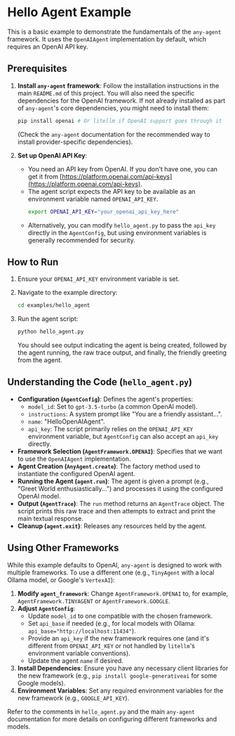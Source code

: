 # Hello Agent Example

This is a basic example to demonstrate the fundamentals of the `any-agent` framework. It uses the `OpenAIAgent` implementation by default, which requires an OpenAI API key.

## Prerequisites

1.  **Install `any-agent` framework**:
    Follow the installation instructions in the main `README.md` of this project.
    You will also need the specific dependencies for the OpenAI framework. If not already installed as part of `any-agent`'s core dependencies, you might need to install them:
    ```bash
    pip install openai # Or litellm if OpenAI support goes through it
    ```
    (Check the `any-agent` documentation for the recommended way to install provider-specific dependencies).

2.  **Set up OpenAI API Key**:
    *   You need an API key from OpenAI. If you don't have one, you can get it from [https://platform.openai.com/api-keys](https://platform.openai.com/api-keys).
    *   The agent script expects the API key to be available as an environment variable named `OPENAI_API_KEY`.
        ```bash
        export OPENAI_API_KEY="your_openai_api_key_here"
        ```
    *   Alternatively, you can modify `hello_agent.py` to pass the `api_key` directly in the `AgentConfig`, but using environment variables is generally recommended for security.

## How to Run

1.  Ensure your `OPENAI_API_KEY` environment variable is set.

2.  Navigate to the example directory:
    ```bash
    cd examples/hello_agent
    ```

3.  Run the agent script:
    ```bash
    python hello_agent.py
    ```

    You should see output indicating the agent is being created, followed by the agent running, the raw trace output, and finally, the friendly greeting from the agent.

## Understanding the Code (`hello_agent.py`)

*   **Configuration (`AgentConfig`)**: Defines the agent's properties:
    *   `model_id`: Set to `gpt-3.5-turbo` (a common OpenAI model).
    *   `instructions`: A system prompt like "You are a friendly assistant...".
    *   `name`: "HelloOpenAIAgent".
    *   `api_key`: The script primarily relies on the `OPENAI_API_KEY` environment variable, but `AgentConfig` can also accept an `api_key` directly.
*   **Framework Selection (`AgentFramework.OPENAI`)**: Specifies that we want to use the `OpenAIAgent` implementation.
*   **Agent Creation (`AnyAgent.create`)**: The factory method used to instantiate the configured OpenAI agent.
*   **Running the Agent (`agent.run`)**: The agent is given a prompt (e.g., "Greet World enthusiastically...") and processes it using the configured OpenAI model.
*   **Output (`AgentTrace`)**: The `run` method returns an `AgentTrace` object. The script prints this raw trace and then attempts to extract and print the main textual response.
*   **Cleanup (`agent.exit`)**: Releases any resources held by the agent.

## Using Other Frameworks

While this example defaults to OpenAI, `any-agent` is designed to work with multiple frameworks. To use a different one (e.g., `TinyAgent` with a local Ollama model, or Google's `VertexAI`):

1.  **Modify `agent_framework`**: Change `AgentFramework.OPENAI` to, for example, `AgentFramework.TINYAGENT` or `AgentFramework.GOOGLE`.
2.  **Adjust `AgentConfig`**: 
    *   Update `model_id` to one compatible with the chosen framework.
    *   Set `api_base` if needed (e.g., for local models with Ollama: `api_base="http://localhost:11434"`).
    *   Provide an `api_key` if the new framework requires one (and it's different from `OPENAI_API_KEY` or not handled by `litellm`'s environment variable conventions).
    *   Update the agent `name` if desired.
3.  **Install Dependencies**: Ensure you have any necessary client libraries for the new framework (e.g., `pip install google-generativeai` for some Google models).
4.  **Environment Variables**: Set any required environment variables for the new framework (e.g., `GOOGLE_API_KEY`).

Refer to the comments in `hello_agent.py` and the main `any-agent` documentation for more details on configuring different frameworks and models. 